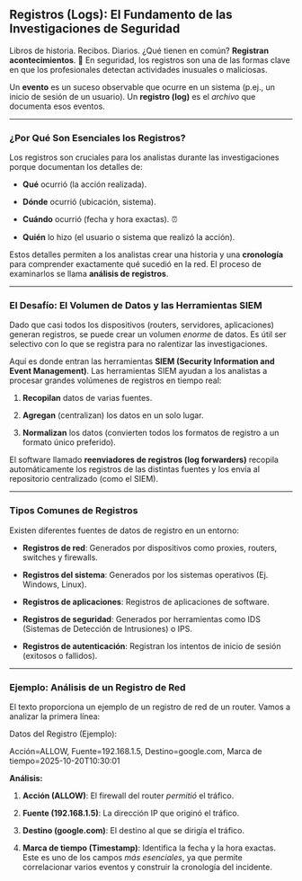 
## Registros (Logs): El Fundamento de las Investigaciones de Seguridad

Libros de historia. Recibos. Diarios. ¿Qué tienen en común? **Registran acontecimientos**. 📜 En seguridad, los registros son una de las formas clave en que los profesionales detectan actividades inusuales o maliciosas.

Un **evento** es un suceso observable que ocurre en un sistema (p.ej., un inicio de sesión de un usuario). Un **registro (log)** es el _archivo_ que documenta esos eventos.

---

### ¿Por Qué Son Esenciales los Registros?

Los registros son cruciales para los analistas durante las investigaciones porque documentan los detalles de:

- **Qué** ocurrió (la acción realizada).
    
- **Dónde** ocurrió (ubicación, sistema).
    
- **Cuándo** ocurrió (fecha y hora exactas). ⏰
    
- **Quién** lo hizo (el usuario o sistema que realizó la acción).
    

Estos detalles permiten a los analistas crear una historia y una **cronología** para comprender exactamente qué sucedió en la red. El proceso de examinarlos se llama **análisis de registros**.

---

### El Desafío: El Volumen de Datos y las Herramientas SIEM

Dado que casi todos los dispositivos (routers, servidores, aplicaciones) generan registros, se puede crear un volumen _enorme_ de datos. Es útil ser selectivo con lo que se registra para no ralentizar las investigaciones.

Aquí es donde entran las herramientas **SIEM (Security Information and Event Management)**. Las herramientas SIEM ayudan a los analistas a procesar grandes volúmenes de registros en tiempo real:

1. **Recopilan** datos de varias fuentes.
    
2. **Agregan** (centralizan) los datos en un solo lugar.
    
3. **Normalizan** los datos (convierten todos los formatos de registro a un formato único preferido).
    

El software llamado **reenviadores de registros (log forwarders)** recopila automáticamente los registros de las distintas fuentes y los envía al repositorio centralizado (como el SIEM).

---

### Tipos Comunes de Registros

Existen diferentes fuentes de datos de registro en un entorno:

- **Registros de red**: Generados por dispositivos como proxies, routers, switches y firewalls.
    
- **Registros del sistema**: Generados por los sistemas operativos (Ej. Windows, Linux).
    
- **Registros de aplicaciones**: Registros de aplicaciones de software.
    
- **Registros de seguridad**: Generados por herramientas como IDS (Sistemas de Detección de Intrusiones) o IPS.
    
- **Registros de autenticación**: Registran los intentos de inicio de sesión (exitosos o fallidos).
    

---

### Ejemplo: Análisis de un Registro de Red

El texto proporciona un ejemplo de un registro de red de un router. Vamos a analizar la primera línea:

Datos del Registro (Ejemplo):

Acción=ALLOW, Fuente=192.168.1.5, Destino=google.com, Marca de tiempo=2025-10-20T10:30:01

**Análisis:**

1. **Acción (ALLOW)**: El firewall del router _permitió_ el tráfico.
    
2. **Fuente (192.168.1.5)**: La dirección IP que originó el tráfico.
    
3. **Destino (google.com)**: El destino al que se dirigía el tráfico.
    
4. **Marca de tiempo (Timestamp)**: Identifica la fecha y la hora exactas. Este es uno de los campos _más esenciales_, ya que permite correlacionar varios eventos y construir la cronología del incidente.
    

